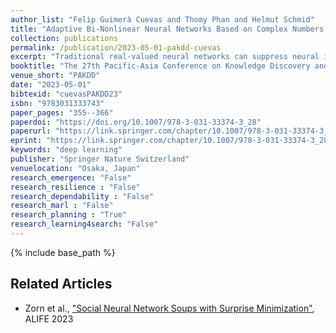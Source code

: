 ```yaml
---
author_list: "Felip Guimerà Cuevas and Thomy Phan and Helmut Schmid"
title: "Adaptive Bi-Nonlinear Neural Networks Based on Complex Numbers with Weights Constrained along the Unit Circle"
collection: publications
permalink: /publication/2023-05-01-pakdd-cuevas
excerpt: "Traditional real-valued neural networks can suppress neural inputs by setting the weights to zero or overshadow other inputs by using extreme weight values. Large network weights are undesirable because they may cause network instability and lead to exploding gradients. To penalize such large weights, adequate regularization is typically required. This work presents a feed-forward and convolutional layer architecture that constrains weights along the unit circle such that neural connections can never be eliminated or suppressed by weights, ensuring that no incoming information is lost by dying neurons. The neural network's decision boundaries are redefined by expressing model weights as angles of phase rotations and layer inputs as amplitude modulations, with trainable weights always remaining within a fixed range. The approach can be quickly and readily integrated into existing layers while preserving the model architecture of the original network. The classification performance was tested and assessed on basic computer vision data sets using ShuffleNetv2, ResNet18, and GoogLeNet at high learning rates."
booktitle: "The 27th Pacific-Asia Conference on Knowledge Discovery and Data Mining"
venue_short: "PAKDD"
date: "2023-05-01"
bibtexid: "cuevasPAKDD23"
isbn: "9783031333743"
paper_pages: "355--366"
paperdoi: "https://doi.org/10.1007/978-3-031-33374-3_28"
paperurl: "https://link.springer.com/chapter/10.1007/978-3-031-33374-3_28"
eprint: "https://link.springer.com/chapter/10.1007/978-3-031-33374-3_28"
keywords: "deep learning"
publisher: "Springer Nature Switzerland"
venuelocation: "Osaka, Japan"
research_emergence: "False"
research_resilience : "False"
research_dependability : "False"
research_marl : "False"
research_planning : "True"
research_learning4search: "False"
---
```


{% include base_path %}

## Related Articles
- Zorn et al., ["Social Neural Network Soups with Surprise Minimization"](https://thomyphan.github.io/publication/2023-07-01-alife-zorn), ALIFE 2023
